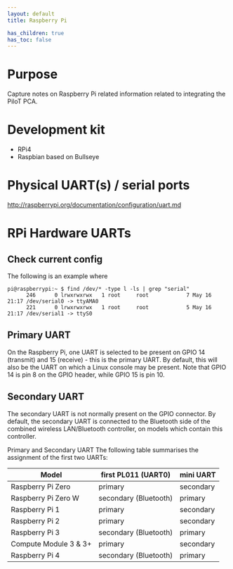 ```yaml
---
layout: default
title: Raspberry Pi

has_children: true
has_toc: false
---
```


# Purpose

Capture notes on Raspberry Pi related information related to integrating the PiloT PCA.

# Development kit
* RPi4
* Raspbian based on Bullseye

# Physical UART(s) / serial ports
http://raspberrypi.org/documentation/configuration/uart.md


# RPi Hardware UARTs


## Check current config
The following is an example where 
```
pi@raspberrypi:~ $ find /dev/* -type l -ls | grep "serial"
      246      0 lrwxrwxrwx   1 root     root            7 May 16 21:17 /dev/serial0 -> ttyAMA0
      221      0 lrwxrwxrwx   1 root     root            5 May 16 21:17 /dev/serial1 -> ttyS0
```


## Primary UART
On the Raspberry Pi, one UART is selected to be present on GPIO 14 (transmit) and 15 (receive) - this is the primary UART. By default, this will also be the UART on which a Linux console may be present. Note that GPIO 14 is pin 8 on the GPIO header, while GPIO 15 is pin 10.

## Secondary UART
The secondary UART is not normally present on the GPIO connector. By default, the secondary UART is connected to the Bluetooth side of the combined wireless LAN/Bluetooth controller, on models which contain this controller.

Primary and Secondary UART
The following table summarises the assignment of the first two UARTs:

|  Model | first PL011 (UART0) | mini UART | 
| ------ | ------------------- | --------- |
| Raspberry Pi Zero | primary  | secondary | 
| Raspberry Pi Zero W | secondary (Bluetooth) | primary |
| Raspberry Pi 1 | primary | secondary | 
| Raspberry Pi 2 | primary | secondary |
| Raspberry Pi 3 | secondary (Bluetooth) | primary | 
| Compute Module 3 & 3+ | primary | secondary | 
| Raspberry Pi 4 | secondary (Bluetooth) | primary |

